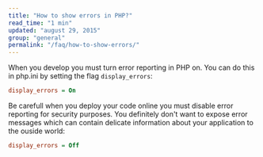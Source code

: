```yaml
---
title: "How to show errors in PHP?"
read_time: "1 min"
updated: "august 29, 2015"
group: "general"
permalink: "/faq/how-to-show-errors/"
---
```


When you develop you must turn error reporting in PHP on. You can do this in php.ini by setting the flag `display_errors`:

```ini
display_errors = On
```

Be carefull when you deploy your code online you must disable error reporting for security purposes. You definitely don't
want to expose error messages which can contain delicate information about your application to the ouside world:

```ini
display_errors = Off
```

